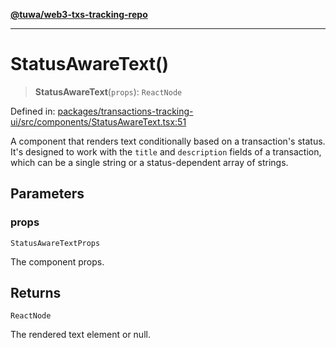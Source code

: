 [**@tuwa/web3-txs-tracking-repo**](../../../README.md)

***

# StatusAwareText()

> **StatusAwareText**(`props`): `ReactNode`

Defined in: [packages/transactions-tracking-ui/src/components/StatusAwareText.tsx:51](https://github.com/TuwaIO/web3-transactions-tracking/blob/23f986a0b4a0d56019b0420cc7b526ee2c895afb/packages/transactions-tracking-ui/src/components/StatusAwareText.tsx#L51)

A component that renders text conditionally based on a transaction's status.
It's designed to work with the `title` and `description` fields of a transaction,
which can be a single string or a status-dependent array of strings.

## Parameters

### props

`StatusAwareTextProps`

The component props.

## Returns

`ReactNode`

The rendered text element or null.
